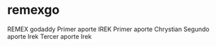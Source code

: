 # remexgo
 REMEX godaddy
Primer aporte IREK
Primer aporte Chrystian
Segundo aporte Irek
Tercer aporte Irek